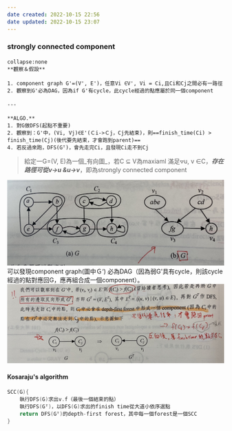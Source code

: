 ```yaml
---
date created: 2022-10-15 22:56
date updated: 2022-10-15 23:07
---
```


### strongly connected component

```ad-tip
collapse:none
**觀察＆假設**

1. component graph G'=(V', E')，任意Vi ∈V', Vi = Ci,且Ci和Cj之間必有一路徑
2. 觀察到G'必為DAG，因為if G'有cycle，此cycle經過的點應屬於同一個component

---

**ALGO.**
1. 對G做DFS(起點不重要)
2. 觀察到：G'中，(Vi, Vj)∈E'(Ｃi->Ｃj，Cj先結束)，則==finish_time(Ci) > finish_time(Cj)(後代要先結束，才會跑到parent)==
4. 若反過來跑，DFS(Gᵀ)，會先走完Ci，且發現Ci走不到Cj

```

> 給定一G=(V, E)為一個_有向圖_，若C ⊆ V為maxiaml 滿足⦡u, v ∈C，_**存在路徑可從v->u &u->v**_，即為strongly connected component

![400](../img/截圖%202022-10-15%20下午10.57.30.jpg)
可以發現component graph(圖中Ｇ‘) 必為DAG（因為弱G'具有cycle，則該cycle經過的點對應回G，應再組合成一個component）。
![500](../img/截圖%202022-10-15%20下午11.04.33.jpg)
#### Kosaraju's algorithm
```C
SCC(G){
	執行DFS(G)求出v.f（最後一個結束的點）
	執行DFS(Gᵀ)，以DFS(G)求出的finish time從大道小依序選點
	return DFS(Gᵀ)的depth-first forest，其中每一個forest是一個SCC
}
```

